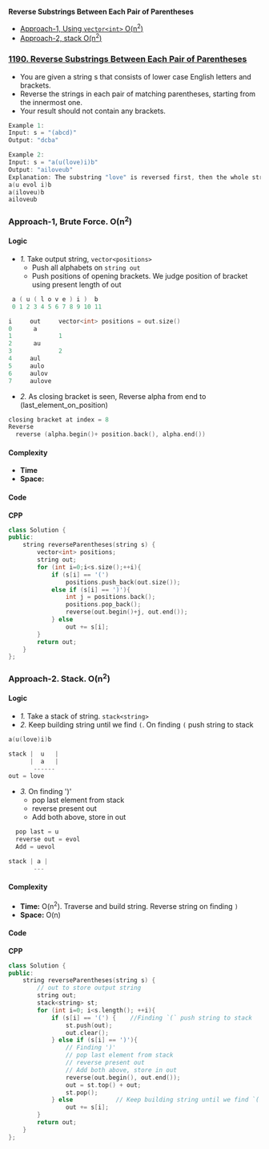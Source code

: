 **Reverse Substrings Between Each Pair of Parentheses**
- [Approach-1, Using `vector<int>` O(n<sup>2</sup>)](#a1)
- [Approach-2, stack O(n<sup>2</sup>)](#a2)

### [1190. Reverse Substrings Between Each Pair of Parentheses](https://leetcode.com/problems/reverse-substrings-between-each-pair-of-parentheses/description/)
- You are given a string s that consists of lower case English letters and brackets.
- Reverse the strings in each pair of matching parentheses, starting from the innermost one.
- Your result should not contain any brackets.
```c
Example 1:
Input: s = "(abcd)"
Output: "dcba"

Example 2:
Input: s = "a(u(love)i)b"
Output: "ailoveub"
Explanation: The substring "love" is reversed first, then the whole string is reversed.
a(u evol i)b
a(iloveu)b
ailoveub
```

<a name=a1></a>
### Approach-1, Brute Force. O(n<sup>2</sup>)
#### Logic
- _1._ Take output string, `vector<positions>`
  - Push all alphabets on `string out`
  - Push positions of opening brackets. We judge position of bracket using present length of out
```c
 a ( u ( l o v e ) i )  b
 0 1 2 3 4 5 6 7 8 9 10 11

i     out     vector<int> positions = out.size()
0      a
1             1
2      au
3             2
4     aul
5     aulo
6     aulov
7     aulove

```
- _2._ As closing bracket is seen, Reverse alpha from end to (last_element_on_position)
```c
closing bracket at index = 8
Reverse
  reverse (alpha.begin()+ position.back(), alpha.end())
```

#### Complexity
- **Time**
- **Space:**
#### Code
**CPP**
```cpp
class Solution {
public:
    string reverseParentheses(string s) {
        vector<int> positions;
        string out;
        for (int i=0;i<s.size();++i){
            if (s[i] == '(')
                positions.push_back(out.size());
            else if (s[i] == ')'){
                int j = positions.back();
                positions.pop_back();
                reverse(out.begin()+j, out.end());
            } else
                out += s[i];
        }
        return out;
    }
};
```

<a name=a2></a>
### Approach-2. Stack. O(n<sup>2</sup>)
#### Logic
- _1._ Take a stack of string. `stack<string>`
- _2._ Keep building string until we find `(`. On finding `(` push string to stack
```c
a(u(love)i)b

stack |  u   |
      |  a   |
       ------
out = love
```
- _3._ On finding ')'
  - pop last element from stack
  - reverse present out
  - Add both above, store in out
```c
  pop last = u
  reverse out = evol
  Add = uevol

stack | a |
       ---
```
#### Complexity
- **Time:** O(n<sup>2</sup>). Traverse and build string. Reverse string on finding `)`
- **Space:** O(n)
#### Code
**CPP**
```cpp
class Solution {
public:
    string reverseParentheses(string s) {
        // out to store output string
        string out;
        stack<string> st;
        for (int i=0; i<s.length(); ++i){
            if (s[i] == '(') {    //Finding `(` push string to stack
                st.push(out);
                out.clear();
            } else if (s[i] == ')'){
                // Finding ')'
                // pop last element from stack
                // reverse present out
                // Add both above, store in out
                reverse(out.begin(), out.end());
                out = st.top() + out;
                st.pop();
            } else            // Keep building string until we find `(`. 
                out += s[i];
        }
        return out;
    }
};
```

